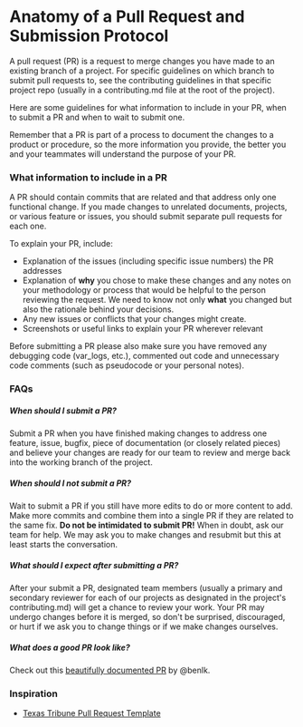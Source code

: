# Anatomy of a Pull Request and Submission Protocol

A pull request (PR) is a request to merge changes you have made to an existing branch of a project. For specific guidelines on which branch to submit pull requests to, see the contributing guidelines in that specific project repo (usually in a contributing.md file at the root of the project).

Here are some guidelines for what information to include in your PR, when to submit a PR and when to wait to submit one. 

Remember that a PR is part of a process to document the changes to a product or procedure, so the more information you provide, the better you and your teammates will understand the purpose of your PR.


### What information to include in a PR

A PR should contain commits that are related and that address only one functional change. If you made changes to unrelated documents, projects, or various feature or issues, you should submit separate pull requests for each one.

To explain your PR, include:

- Explanation of the issues (including specific issue numbers) the PR addresses
- Explanation of **why** you chose to make these changes and any notes on your methodology or process that would be helpful to the person reviewing the request. We need to know not only **what** you changed but also the rationale behind your decisions.
- Any new issues or conflicts that your changes might create.
- Screenshots or useful links to explain your PR wherever relevant

Before submitting a PR please also make sure you have removed any debugging code (var_logs, etc.), commented out code and unnecessary code comments (such as pseudocode or your personal notes).

### FAQs

##### When should I submit a PR?

Submit a PR when you have finished making changes to address one feature, issue, bugfix, piece of documentation (or closely related pieces) and believe your changes are ready for our team to review and merge back into the working branch of the project.

##### When should I *not* submit a PR?

Wait to submit a PR if you still have more edits to do or more content to add. Make more commits and combine them into a single PR if they are related to the same fix. **Do not be intimidated to submit PR!** When in doubt, ask our team for help. We may ask you to make changes and resubmit but this at least starts the conversation.

##### What should I expect after submitting a PR?

After your submit a PR, designated team members (usually a primary and secondary reviewer for each of our projects as designated in the project's contributing.md) will get a chance to review your work. Your PR may undergo changes before it is merged, so don't be surprised, discouraged, or hurt if we ask you to change things or if we make changes ourselves. 

##### What does a good PR look like?

Check out this [beautifully documented PR](https://github.com/INN/Largo/pull/646) by @benlk.  
 

### Inspiration

- [Texas Tribune Pull Request Template](https://gist.github.com/risatrix/ceabdf7e8d00f9dbdd38)

